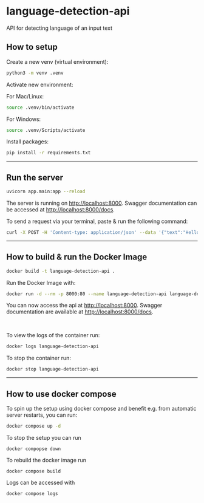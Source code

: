 # language-detection-api

API for detecting language of an input text

## How to setup

Create a new venv (virtual environment):

```bash
python3 -m venv .venv
```

Activate new environment:

For Mac/Linux:

```bash
source .venv/bin/activate
```

For Windows:

```bash
source .venv/Scripts/activate
```

Install packages:

```bash
pip install -r requirements.txt
```

---

## Run the server

```bash
uvicorn app.main:app --reload
```

The server is running on [http://localhost:8000](http://127.0.0.1:8000/). Swagger documentation can be accessed at [http://localhost:8000/docs](http://127.0.0.1:8000/docs).

To send a request via your terminal, paste & run the following command:

```bash
curl -X POST -H 'Content-type: application/json' --data '{"text":"Hello, World!"}' http://localhost:8000
```

---

## How to build & run the Docker Image

```bash
docker build -t language-detection-api .
```

Run the Docker Image with:

```bash
docker run -d --rm -p 8000:80 --name language-detection-api language-detection-api
```

You can now access the api at [http://localhost:8000](http://127.0.0.1:8000/). Swagger documentation are available at [http://localhost:8000/docs](http://127.0.0.1:8000/docs).

<br/>

To view the logs of the container run:

```bash
docker logs language-detection-api
```

To stop the container run:

```bash
docker stop language-detection-api
```

---

## How to use docker compose

To spin up the setup using docker compose and benefit e.g. from automatic server restarts, you can run:

```bash
docker compose up -d
```

To stop the setup you can run

```
docker compopse down
```

To rebuild the docker image run

```
docker compose build
```

Logs can be accessed with

```
docker compose logs
```
